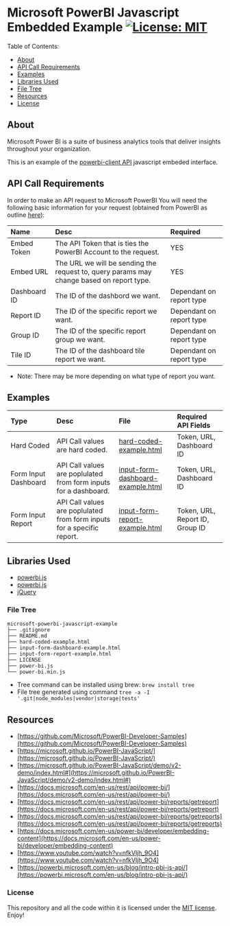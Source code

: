 # Microsoft PowerBI  Javascript Embedded Example [![License: MIT](https://img.shields.io/badge/License-MIT-yellow.svg)](https://opensource.org/licenses/MIT)

Table of Contents:
- [About](#about)
- [API Call Requirements](#api-call-requirements)
- [Examples](#examples)
- [Libraries Used](#Libraries-used)
- [File Tree](#file-tree)
- [Resources](#resources)
- [License](#license)

## About
Microsoft Power BI is a suite of business analytics tools that deliver insights throughout your organization.

This is an example of the [powerbi-client API](https://microsoft.github.io/PowerBI-JavaScript/) javascript embeded interface. 

## API Call Requirements
In order to make an API request to Microsoft PowerBI You will need the following basic information for your request (obtained from PowerBI as outline [here](https://github.com/Microsoft/PowerBI-Developer-Samples#step-1---app-registration)):

| Name | Desc | Required|
| :------------ | :------------ | :------------ |
|Embed Token|The API Token that is ties the PowerBI Account to the request.| YES |
|Embed URL|The URL we will be sending the request to, query params may change based on report type.| YES |
|Dashboard ID|The ID of the dashbord we want.| Dependant on report type |
|Report ID|The ID of the specific report we want.| Dependant on report type |
|Group ID|The ID of the specific report group we want.| Dependant on report type |
|Tile ID|The ID of the dashboard tile report we want.| Dependant on report type |

* Note: There may be more depending on what type of report you want.

## Examples
|Type|Desc|File|Required API Fields|
|:------------|:------------|:------------|:------------|
|Hard Coded|API Call values are hard coded.|[hard-coded-example.html](hard-coded-example.html)|Token, URL, Dashboard ID|
|Form Input Dashboard|API Call values are poplulated from form inputs for a dashboard.|[input-form-dashboard-example.html](input-form-dashboard-example.html)|Token, URL, Dashboard ID|
|Form Input Report|API Call values are poplulated from form inputs for a specific report.|[input-form-report-example.html](input-form-report-example.html)|Token, URL, Report ID, Group ID|

## Libraries Used
* [powerbi.js](https://github.com/Microsoft/PowerBI-JavaScript/blob/master/dist/powerbi.js)
* [powerbi.js](https://github.com/Microsoft/PowerBI-JavaScript/blob/master/dist/powerbi.js)
* [jQuery](https://code.jquery.com/jquery-3.3.1.min.js)

### File Tree
```
microsoft-powerbi-javascript-example
├── .gitignore
├── README.md
├── hard-coded-example.html
├── input-form-dashboard-example.html
├── input-form-report-example.html
├── LICENSE
├── power-bi.js
└── power-bi.min.js
```

* Tree command can be installed using brew: `brew install tree`
* File tree generated using command `tree -a -I '.git|node_modules|vendor|storage|tests'`

## Resources
* [https://github.com/Microsoft/PowerBI-Developer-Samples](https://github.com/Microsoft/PowerBI-Developer-Samples)
* [https://microsoft.github.io/PowerBI-JavaScript/](https://microsoft.github.io/PowerBI-JavaScript/)
* [https://microsoft.github.io/PowerBI-JavaScript/demo/v2-demo/index.html#](https://microsoft.github.io/PowerBI-JavaScript/demo/v2-demo/index.html#)
* [https://docs.microsoft.com/en-us/rest/api/power-bi/](https://docs.microsoft.com/en-us/rest/api/power-bi/)
* [https://docs.microsoft.com/en-us/rest/api/power-bi/reports/getreport](https://docs.microsoft.com/en-us/rest/api/power-bi/reports/getreport)
* [https://docs.microsoft.com/en-us/rest/api/power-bi/reports/getreports](https://docs.microsoft.com/en-us/rest/api/power-bi/reports/getreports)
* [https://docs.microsoft.com/en-us/power-bi/developer/embedding-content](https://docs.microsoft.com/en-us/power-bi/developer/embedding-content)
* [https://www.youtube.com/watch?v=nfkVljh_9O4](https://www.youtube.com/watch?v=nfkVljh_9O4)
* [https://powerbi.microsoft.com/en-us/blog/intro-pbi-js-api/](https://powerbi.microsoft.com/en-us/blog/intro-pbi-js-api/)

### License
This repository and all the code within it is licensed under the [MIT license](https://opensource.org/licenses/MIT). Enjoy!
